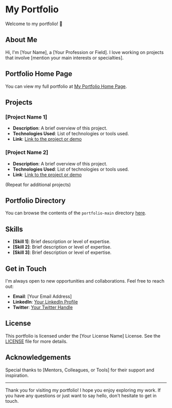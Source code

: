 # My Portfolio

Welcome to my portfolio! 🎨

## About Me

Hi, I'm [Your Name], a [Your Profession or Field]. I love working on projects that involve [mention your main interests or specialties].

## Portfolio Home Page

You can view my full portfolio at [My Portfolio Home Page](http://your-portfolio-url.com).

## Projects

### [Project Name 1]

- **Description**: A brief overview of this project.
- **Technologies Used**: List of technologies or tools used.
- **Link**: [Link to the project or demo](URL)

### [Project Name 2]

- **Description**: A brief overview of this project.
- **Technologies Used**: List of technologies or tools used.
- **Link**: [Link to the project or demo](URL)

(Repeat for additional projects)

## Portfolio Directory

You can browse the contents of the `portfolio-main` directory [here](./portfolio-main/).

## Skills

- **[Skill 1]**: Brief description or level of expertise.
- **[Skill 2]**: Brief description or level of expertise.
- **[Skill 3]**: Brief description or level of expertise.

## Get in Touch

I'm always open to new opportunities and collaborations. Feel free to reach out:

- **Email**: [Your Email Address]
- **LinkedIn**: [Your LinkedIn Profile](URL)
- **Twitter**: [Your Twitter Handle](URL)

## License

This portfolio is licensed under the [Your License Name] License. See the [LICENSE](LICENSE) file for more details.

## Acknowledgements

Special thanks to [Mentors, Colleagues, or Tools] for their support and inspiration.

---

Thank you for visiting my portfolio! I hope you enjoy exploring my work. If you have any questions or just want to say hello, don't hesitate to get in touch.
